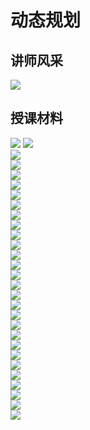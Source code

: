 # 动态规划

## 讲师风采
![](../assets/img/lecture-style/2/讲师风采.jpg)

## 授课材料
![](../assets/img/lecture-style/2/动态规划-0.jpg)
![](../assets/img/lecture-style/2/动态规划-1.jpg)  
![](../assets/img/lecture-style/2/动态规划-2.jpg)  
![](../assets/img/lecture-style/2/动态规划-3.jpg)  
![](../assets/img/lecture-style/2/动态规划-4.jpg)  
![](../assets/img/lecture-style/2/动态规划-5.jpg)  
![](../assets/img/lecture-style/2/动态规划-6.jpg)  
![](../assets/img/lecture-style/2/动态规划-7.jpg)  
![](../assets/img/lecture-style/2/动态规划-8.jpg)  
![](../assets/img/lecture-style/2/动态规划-9.jpg)  
![](../assets/img/lecture-style/2/动态规划-10.jpg)  
![](../assets/img/lecture-style/2/动态规划-11.jpg)  
![](../assets/img/lecture-style/2/动态规划-12.jpg)  
![](../assets/img/lecture-style/2/动态规划-13.jpg)  
![](../assets/img/lecture-style/2/动态规划-14.jpg)  
![](../assets/img/lecture-style/2/动态规划-15.jpg)  
![](../assets/img/lecture-style/2/动态规划-16.jpg)  
![](../assets/img/lecture-style/2/动态规划-17.jpg)  
![](../assets/img/lecture-style/2/动态规划-18.jpg)  
![](../assets/img/lecture-style/2/动态规划-19.jpg)  
![](../assets/img/lecture-style/2/动态规划-20.jpg)  
![](../assets/img/lecture-style/2/动态规划-21.jpg)  
![](../assets/img/lecture-style/2/动态规划-22.jpg)  
![](../assets/img/lecture-style/2/动态规划-23.jpg)  
![](../assets/img/lecture-style/2/动态规划-24.jpg)  
![](../assets/img/lecture-style/2/动态规划-25.jpg)  
![](../assets/img/lecture-style/2/动态规划-26.jpg)  
![](../assets/img/lecture-style/2/动态规划-27.jpg)  
![](../assets/img/lecture-style/2/动态规划-28.jpg)  
